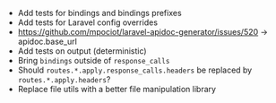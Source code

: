 - Add tests for bindings and bindings prefixes
- Add tests for Laravel config overrides
- https://github.com/mpociot/laravel-apidoc-generator/issues/520 -> apidoc.base_url
- Add tests on output (deterministic)
- Bring `bindings` outside of `response_calls`
- Should `routes.*.apply.response_calls.headers` be replaced by `routes.*.apply.headers`?
- Replace file utils with a better file manipulation library